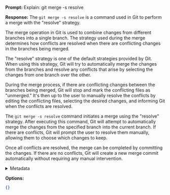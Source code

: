**Prompt:**
Explain: git merge -s resolve

**Response:**
The `git merge -s resolve` is a command used in Git to perform a merge with the "resolve" strategy. 

The merge operation in Git is used to combine changes from different branches into a single branch. The strategy used during the merge determines how conflicts are resolved when there are conflicting changes in the branches being merged.

The "resolve" strategy is one of the default strategies provided by Git. When using this strategy, Git will try to automatically merge the changes from the branches and resolve any conflicts that arise by selecting the changes from one branch over the other.

During the merge process, if there are conflicting changes between the branches being merged, Git will stop and mark the conflicting files as "unmerged." It's then up to the user to manually resolve the conflicts by editing the conflicting files, selecting the desired changes, and informing Git when the conflicts are resolved.

The `git merge -s resolve` command initiates a merge using the "resolve" strategy. After executing this command, Git will attempt to automatically merge the changes from the specified branch into the current branch. If there are conflicts, Git will prompt the user to resolve them manually, allowing them to choose which changes to keep.

Once all conflicts are resolved, the merge can be completed by committing the changes. If there are no conflicts, Git will create a new merge commit automatically without requiring any manual intervention.

<details><summary>Metadata</summary>

- Duration: 11956 ms
- Datetime: 2023-08-24T10:38:08.450255
- Model: gpt-3.5-turbo-0613

</details>

**Options:**
```json
{}
```

